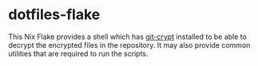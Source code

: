 # dotfiles-flake

This Nix Flake provides a shell which has [git-crypt](https://github.com/AGWA/git-crypt) installed to be able to decrypt the encrypted files in the repository. It may also provide common utilities that are required to run the scripts.
